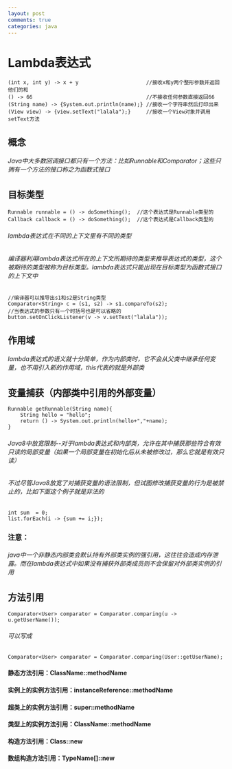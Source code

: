 ```yaml
---
layout: post
comments: true
categories: java
---
```


# Lambda表达式

```
(int x, int y) -> x + y                      //接收x和y两个整形参数并返回他们的和
() -> 66                                     //不接收任何参数直接返回66
(String name) -> {System.out.println(name);} //接收一个字符串然后打印出来
(View view) -> {view.setText("lalala");}     //接收一个View对象并调用setText方法
```

## 概念

###### Java中大多数回调接口都只有一个方法：比如Runnable和Comparator；这些只拥有一个方法的接口称之为函数式接口

## 目标类型

```
Runnable runnable = () -> doSomething();  //这个表达式是Runnable类型的
Callback callback = () -> doSomething();  //这个表达式是Callback类型的
```

###### lambda表达式在不同的上下文里有不同的类型

###### 编译器利用lambda表达式所在的上下文所期待的类型来推导表达式的类型，这个被期待的类型被称为目标类型。lambda表达式只能出现在目标类型为函数式接口的上下文中

```
//编译器可以推导出s1和s2是String类型
Comparator<String> c = (s1, s2) -> s1.compareTo(s2);
//当表达式的参数只有一个时括号也是可以省略的
button.setOnClickListener(v -> v.setText("lalala"));
```

## 作用域

###### lambda表达式的语义就十分简单，作为内部类时，它不会从父类中继承任何变量，也不用引入新的作用域，this代表的就是外部类

## 变量捕获（内部类中引用的外部变量）

```
Runnable getRunnable(String name){
    String hello = "hello";
    return () -> System.out.println(hello+","+name);
}
```

###### Java8中放宽限制--对于lambda表达式和内部类，允许在其中捕获那些符合有效只读的局部变量（如果一个局部变量在初始化后从未被修改过，那么它就是有效只读）

###### 不过尽管Java8放宽了对捕获变量的语法限制，但试图修改捕获变量的行为是被禁止的，比如下面这个例子就是非法的

```
int sum  = 0;
list.forEach(i -> {sum += i;});
```

### 注意：

###### java中一个非静态内部类会默认持有外部类实例的强引用，这往往会造成内存泄露。而在lambda表达式中如果没有捕获外部类成员则不会保留对外部类实例的引用

## 方法引用

```
Comparator<User> comparator = Comparator.comparing(u -> u.getUserName());
```

###### 可以写成

```
Comparator<User> comparator = Comparator.comparing(User::getUserName);
```

#### 静态方法引用：ClassName::methodName

#### 实例上的实例方法引用：instanceReference::methodName

#### 超类上的实例方法引用：super::methodName

#### 类型上的实例方法引用：ClassName::methodName

#### 构造方法引用：Class::new

#### 数组构造方法引用：TypeName[]::new